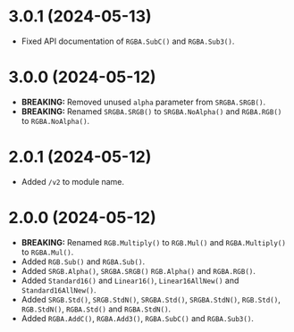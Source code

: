# 3.0.1 (2024-05-13)
* Fixed API documentation of `RGBA.SubC()` and `RGBA.Sub3()`.

# 3.0.0 (2024-05-12)
* **BREAKING:** Removed unused `alpha` parameter from `SRGBA.SRGB()`.
* **BREAKING:** Renamed `SRGBA.SRGB()` to `SRGBA.NoAlpha()` and `RGBA.RGB()` to `RGBA.NoAlpha()`.

# 2.0.1 (2024-05-12)
* Added `/v2` to module name.

# 2.0.0 (2024-05-12)
* **BREAKING:** Renamed `RGB.Multiply()` to `RGB.Mul()` and `RGBA.Multiply()` to `RGBA.Mul()`.
* Added `RGB.Sub()` and `RGBA.Sub()`.
* Added `SRGB.Alpha()`, `SRGBA.SRGB()` `RGB.Alpha()` and `RGBA.RGB()`.
* Added `Standard16()` and `Linear16()`, `Linear16AllNew()` and `Standard16AllNew()`.
* Added `SRGB.Std()`, `SRGB.StdN()`, `SRGBA.Std()`, `SRGBA.StdN()`, `RGB.Std()`, `RGB.StdN()`, `RGBA.Std()` and `RGBA.StdN()`.
* Added `RGBA.AddC()`, `RGBA.Add3()`, `RGBA.SubC()` and `RGBA.Sub3()`.
